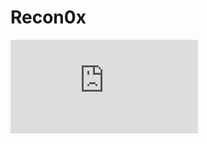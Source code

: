# Recon0x
![meter hhhh](https://www.freepik.com/free-photo/weather-effects-composition_33609915.htm)
